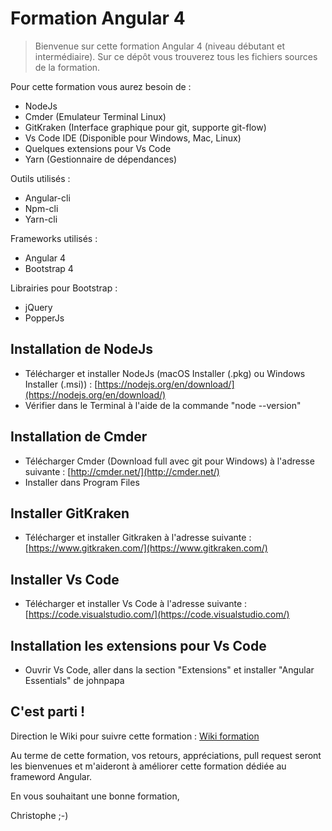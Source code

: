 # Formation Angular 4

> Bienvenue sur cette  formation Angular 4 (niveau débutant et intermédiaire). Sur ce dépôt vous trouverez tous les fichiers sources de la formation.

Pour cette formation vous aurez besoin de : 
* NodeJs
* Cmder (Emulateur Terminal Linux)
* GitKraken (Interface graphique pour git, supporte git-flow)
* Vs Code IDE (Disponible pour Windows, Mac, Linux)
* Quelques extensions pour Vs Code
* Yarn (Gestionnaire de dépendances)

Outils utilisés : 
* Angular-cli 
* Npm-cli
* Yarn-cli

Frameworks utilisés : 
* Angular 4
* Bootstrap 4

Librairies pour Bootstrap : 
* jQuery 
* PopperJs 


## Installation de NodeJs

* Télécharger et installer NodeJs (macOS Installer (.pkg) ou Windows Installer (.msi)) : [https://nodejs.org/en/download/](https://nodejs.org/en/download/)
* Vérifier dans le Terminal à l'aide de la commande "node --version"

## Installation de Cmder

* Télécharger Cmder (Download full avec git pour Windows) à l'adresse suivante : [http://cmder.net/](http://cmder.net/)
* Installer dans Program Files

## Installer GitKraken

* Télécharger et installer Gitkraken à l'adresse suivante : [https://www.gitkraken.com/](https://www.gitkraken.com/)

## Installer Vs Code

* Télécharger et installer Vs Code à l'adresse suivante : [https://code.visualstudio.com/](https://code.visualstudio.com/)

## Installation les extensions pour Vs Code

* Ouvrir Vs Code, aller dans la section "Extensions" et installer "Angular Essentials" de johnpapa

## C'est parti !

Direction le Wiki pour suivre cette formation :  [Wiki formation](https://github.com/ChristopheGueroult/FormationAngular/wiki)

Au terme de cette formation, vos retours, appréciations, pull request seront les bienvenues et m'aideront à améliorer cette formation dédiée au frameword Angular.

En vous souhaitant une bonne formation,

Christophe ;-)
